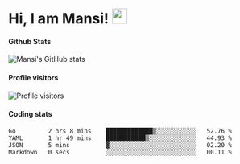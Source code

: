 # Hi, I am Mansi! <img src="https://user-images.githubusercontent.com/1303154/88677602-1635ba80-d120-11ea-84d8-d263ba5fc3c0.gif" width="30px">

#### Github Stats

![Mansi's GitHub stats](https://github-readme-stats.vercel.app/api?username=mansikulkarni96&theme=tokyonight&count_private=true&show_icons=true&hide=contribs)

#### Profile visitors

![Profile visitors](https://visitor-badge.glitch.me/badge?page_id=page.id&left_color=grey&right_color=blue)

#### Coding stats

<!--START_SECTION:waka-->

```text
Go         2 hrs 8 mins    █████████████▒░░░░░░░░░░░   52.76 %
YAML       1 hr 49 mins    ███████████▒░░░░░░░░░░░░░   44.93 %
JSON       5 mins          ▓░░░░░░░░░░░░░░░░░░░░░░░░   02.20 %
Markdown   0 secs          ░░░░░░░░░░░░░░░░░░░░░░░░░   00.11 %
```

<!--END_SECTION:waka-->
